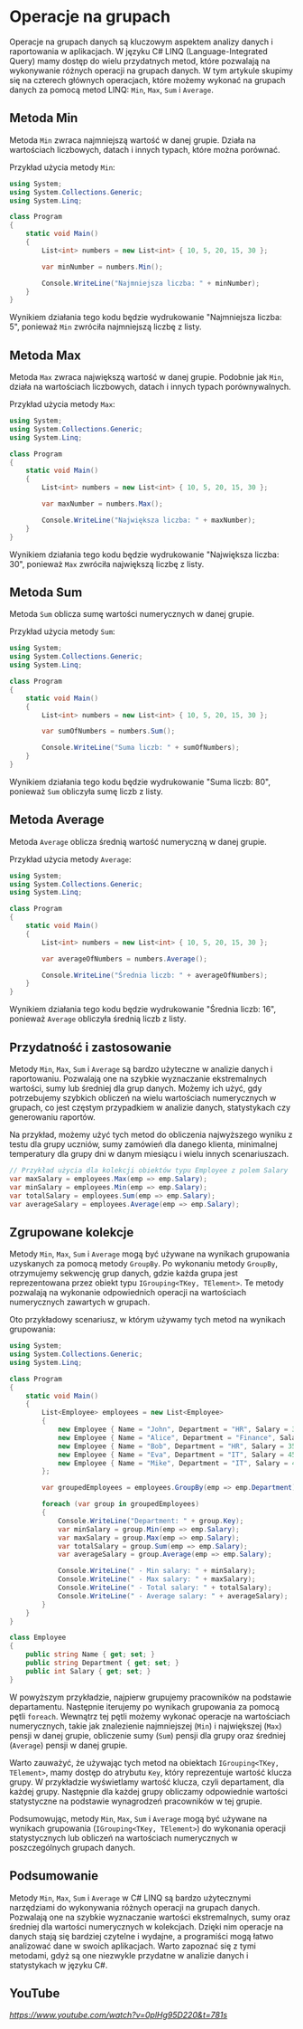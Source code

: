 # Operacje na grupach

Operacje na grupach danych są kluczowym aspektem analizy danych i raportowania w aplikacjach. W języku C# LINQ (Language-Integrated Query) mamy dostęp do wielu przydatnych metod, które pozwalają na wykonywanie różnych operacji na grupach danych. W tym artykule skupimy się na czterech głównych operacjach, które możemy wykonać na grupach danych za pomocą metod LINQ: `Min`, `Max`, `Sum` i `Average`.

## Metoda Min
Metoda `Min` zwraca najmniejszą wartość w danej grupie. Działa na wartościach liczbowych, datach i innych typach, które można porównać.

Przykład użycia metody `Min`:

```csharp
using System;
using System.Collections.Generic;
using System.Linq;

class Program
{
    static void Main()
    {
        List<int> numbers = new List<int> { 10, 5, 20, 15, 30 };

        var minNumber = numbers.Min();

        Console.WriteLine("Najmniejsza liczba: " + minNumber);
    }
}
```

Wynikiem działania tego kodu będzie wydrukowanie "Najmniejsza liczba: 5", ponieważ `Min` zwróciła najmniejszą liczbę z listy.

## Metoda Max
Metoda `Max` zwraca największą wartość w danej grupie. Podobnie jak `Min`, działa na wartościach liczbowych, datach i innych typach porównywalnych.

Przykład użycia metody `Max`:

```csharp
using System;
using System.Collections.Generic;
using System.Linq;

class Program
{
    static void Main()
    {
        List<int> numbers = new List<int> { 10, 5, 20, 15, 30 };

        var maxNumber = numbers.Max();

        Console.WriteLine("Największa liczba: " + maxNumber);
    }
}
```

Wynikiem działania tego kodu będzie wydrukowanie "Największa liczba: 30", ponieważ `Max` zwróciła największą liczbę z listy.

## Metoda Sum
Metoda `Sum` oblicza sumę wartości numerycznych w danej grupie.

Przykład użycia metody `Sum`:

```csharp
using System;
using System.Collections.Generic;
using System.Linq;

class Program
{
    static void Main()
    {
        List<int> numbers = new List<int> { 10, 5, 20, 15, 30 };

        var sumOfNumbers = numbers.Sum();

        Console.WriteLine("Suma liczb: " + sumOfNumbers);
    }
}
```

Wynikiem działania tego kodu będzie wydrukowanie "Suma liczb: 80", ponieważ `Sum` obliczyła sumę liczb z listy.

## Metoda Average
Metoda `Average` oblicza średnią wartość numeryczną w danej grupie.

Przykład użycia metody `Average`:

```csharp
using System;
using System.Collections.Generic;
using System.Linq;

class Program
{
    static void Main()
    {
        List<int> numbers = new List<int> { 10, 5, 20, 15, 30 };

        var averageOfNumbers = numbers.Average();

        Console.WriteLine("Średnia liczb: " + averageOfNumbers);
    }
}
```

Wynikiem działania tego kodu będzie wydrukowanie "Średnia liczb: 16", ponieważ `Average` obliczyła średnią liczb z listy.

## Przydatność i zastosowanie

Metody `Min`, `Max`, `Sum` i `Average` są bardzo użyteczne w analizie danych i raportowaniu. Pozwalają one na szybkie wyznaczanie ekstremalnych wartości, sumy lub średniej dla grup danych. Możemy ich użyć, gdy potrzebujemy szybkich obliczeń na wielu wartościach numerycznych w grupach, co jest częstym przypadkiem w analizie danych, statystykach czy generowaniu raportów.

Na przykład, możemy użyć tych metod do obliczenia najwyższego wyniku z testu dla grupy uczniów, sumy zamówień dla danego klienta, minimalnej temperatury dla grupy dni w danym miesiącu i wielu innych scenariuszach.

```csharp
// Przykład użycia dla kolekcji obiektów typu Employee z polem Salary
var maxSalary = employees.Max(emp => emp.Salary);
var minSalary = employees.Min(emp => emp.Salary);
var totalSalary = employees.Sum(emp => emp.Salary);
var averageSalary = employees.Average(emp => emp.Salary);
```

## Zgrupowane kolekcje

Metody `Min`, `Max`, `Sum` i `Average` mogą być używane na wynikach grupowania uzyskanych za pomocą metody `GroupBy`. Po wykonaniu metody `GroupBy`, otrzymujemy sekwencję grup danych, gdzie każda grupa jest reprezentowana przez obiekt typu `IGrouping<TKey, TElement>`. Te metody pozwalają na wykonanie odpowiednich operacji na wartościach numerycznych zawartych w grupach.

Oto przykładowy scenariusz, w którym używamy tych metod na wynikach grupowania:

```csharp
using System;
using System.Collections.Generic;
using System.Linq;

class Program
{
    static void Main()
    {
        List<Employee> employees = new List<Employee>
        {
            new Employee { Name = "John", Department = "HR", Salary = 3000 },
            new Employee { Name = "Alice", Department = "Finance", Salary = 4000 },
            new Employee { Name = "Bob", Department = "HR", Salary = 3500 },
            new Employee { Name = "Eva", Department = "IT", Salary = 4500 },
            new Employee { Name = "Mike", Department = "IT", Salary = 4200 }
        };

        var groupedEmployees = employees.GroupBy(emp => emp.Department);

        foreach (var group in groupedEmployees)
        {
            Console.WriteLine("Department: " + group.Key);
            var minSalary = group.Min(emp => emp.Salary);
            var maxSalary = group.Max(emp => emp.Salary);
            var totalSalary = group.Sum(emp => emp.Salary);
            var averageSalary = group.Average(emp => emp.Salary);

            Console.WriteLine(" - Min salary: " + minSalary);
            Console.WriteLine(" - Max salary: " + maxSalary);
            Console.WriteLine(" - Total salary: " + totalSalary);
            Console.WriteLine(" - Average salary: " + averageSalary);
        }
    }
}

class Employee
{
    public string Name { get; set; }
    public string Department { get; set; }
    public int Salary { get; set; }
}
```

W powyższym przykładzie, najpierw grupujemy pracowników na podstawie departamentu. Następnie iterujemy po wynikach grupowania za pomocą pętli `foreach`. Wewnątrz tej pętli możemy wykonać operacje na wartościach numerycznych, takie jak znalezienie najmniejszej (`Min`) i największej (`Max`) pensji w danej grupie, obliczenie sumy (`Sum`) pensji dla grupy oraz średniej (`Average`) pensji w danej grupie.

Warto zauważyć, że używając tych metod na obiektach `IGrouping<TKey, TElement>`, mamy dostęp do atrybutu `Key`, który reprezentuje wartość klucza grupy. W przykładzie wyświetlamy wartość klucza, czyli departament, dla każdej grupy. Następnie dla każdej grupy obliczamy odpowiednie wartości statystyczne na podstawie wynagrodzeń pracowników w tej grupie.

Podsumowując, metody `Min`, `Max`, `Sum` i `Average` mogą być używane na wynikach grupowania (`IGrouping<TKey, TElement>`) do wykonania operacji statystycznych lub obliczeń na wartościach numerycznych w poszczególnych grupach danych.

## Podsumowanie

Metody `Min`, `Max`, `Sum` i `Average` w C# LINQ są bardzo użytecznymi narzędziami do wykonywania różnych operacji na grupach danych. Pozwalają one na szybkie wyznaczanie wartości ekstremalnych, sumy oraz średniej dla wartości numerycznych w kolekcjach. Dzięki nim operacje na danych stają się bardziej czytelne i wydajne, a programiści mogą łatwo analizować dane w swoich aplikacjach. Warto zapoznać się z tymi metodami, gdyż są one niezwykle przydatne w analizie danych i statystykach w języku C#.

## YouTube

*https://www.youtube.com/watch?v=0plHg95D220&t=781s*